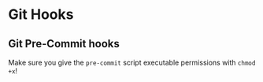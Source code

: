# Git Hooks

## Git Pre-Commit hooks
Make sure you give the `pre-commit` script executable permissions with `chmod +x`!

